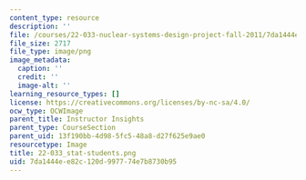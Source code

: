 ```yaml
---
content_type: resource
description: ''
file: /courses/22-033-nuclear-systems-design-project-fall-2011/7da1444ee82c120d997774e7b8730b95_22-033_stat-students.png
file_size: 2717
file_type: image/png
image_metadata:
  caption: ''
  credit: ''
  image-alt: ''
learning_resource_types: []
license: https://creativecommons.org/licenses/by-nc-sa/4.0/
ocw_type: OCWImage
parent_title: Instructor Insights
parent_type: CourseSection
parent_uid: 13f190bb-4d98-5fc5-48a8-d27f625e9ae0
resourcetype: Image
title: 22-033_stat-students.png
uid: 7da1444e-e82c-120d-9977-74e7b8730b95
---
```

